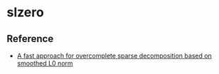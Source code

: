 # slzero

## Reference

- [A fast approach for overcomplete sparse decomposition based on smoothed L0 norm](https://arxiv.org/abs/0809.2508)
